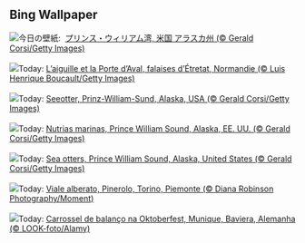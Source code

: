 ## Bing Wallpaper
![](https://www.bing.com/th?id=OHR.IceOtters_JA-JP8317371641_UHD.jpg&w=1000)今日の壁紙: &nbsp;[プリンス・ウィリアム湾, 米国 アラスカ州 (© Gerald Corsi/Getty Images)](https://www.bing.com/th?id=OHR.IceOtters_JA-JP8317371641_UHD.jpg)
<br><br/>
![](https://www.bing.com/th?id=OHR.EtretatBeach_FR-FR4685460454_UHD.jpg&w=1000)Today: [L’aiguille et la Porte d’Aval, falaises d’Étretat, Normandie (© Luis Henrique Boucault/Getty Images)](https://www.bing.com/th?id=OHR.EtretatBeach_FR-FR4685460454_UHD.jpg)
<br><br/>
![](https://www.bing.com/th?id=OHR.IceOtters_DE-DE0331090947_UHD.jpg&w=1000)Today: [Seeotter, Prinz-William-Sund, Alaska, USA (© Gerald Corsi/Getty Images)](https://www.bing.com/th?id=OHR.IceOtters_DE-DE0331090947_UHD.jpg)
<br><br/>
![](https://www.bing.com/th?id=OHR.IceOtters_ES-ES0527606822_UHD.jpg&w=1000)Today: [Nutrias marinas, Prince William Sound, Alaska, EE. UU. (© Gerald Corsi/Getty Images)](https://www.bing.com/th?id=OHR.IceOtters_ES-ES0527606822_UHD.jpg)
<br><br/>
![](https://www.bing.com/th?id=OHR.IceOtters_EN-GB2135978576_UHD.jpg&w=1000)Today: [Sea otters, Prince William Sound, Alaska, United States (© Gerald Corsi/Getty Images)](https://www.bing.com/th?id=OHR.IceOtters_EN-GB2135978576_UHD.jpg)
<br><br/>
![](https://www.bing.com/th?id=OHR.TenutaPiemonte_IT-IT3634009863_UHD.jpg&w=1000)Today: [Viale alberato, Pinerolo, Torino, Piemonte (© Diana Robinson Photography/Moment)](https://www.bing.com/th?id=OHR.TenutaPiemonte_IT-IT3634009863_UHD.jpg)
<br><br/>
![](https://www.bing.com/th?id=OHR.OktoberfestSwing_PT-BR6824532260_UHD.jpg&w=1000)Today: [Carrossel de balanço na Oktoberfest, Munique, Baviera, Alemanha (© LOOK-foto/Alamy)](https://www.bing.com/th?id=OHR.OktoberfestSwing_PT-BR6824532260_UHD.jpg)
<br><br/>

